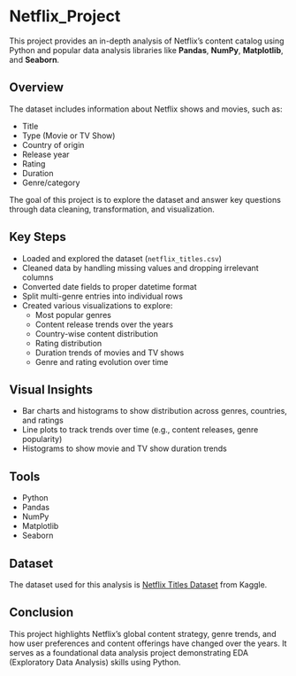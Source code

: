 # Netflix_Project

This project provides an in-depth analysis of Netflix’s content catalog using Python and popular data analysis libraries like **Pandas**, **NumPy**, **Matplotlib**, and **Seaborn**.

## Overview

The dataset includes information about Netflix shows and movies, such as:
- Title
- Type (Movie or TV Show)
- Country of origin
- Release year
- Rating
- Duration
- Genre/category

The goal of this project is to explore the dataset and answer key questions through data cleaning, transformation, and visualization.

## Key Steps

- Loaded and explored the dataset (`netflix_titles.csv`)
- Cleaned data by handling missing values and dropping irrelevant columns
- Converted date fields to proper datetime format
- Split multi-genre entries into individual rows
- Created various visualizations to explore:
  - Most popular genres
  - Content release trends over the years
  - Country-wise content distribution
  - Rating distribution
  - Duration trends of movies and TV shows
  - Genre and rating evolution over time

## Visual Insights

- Bar charts and histograms to show distribution across genres, countries, and ratings
- Line plots to track trends over time (e.g., content releases, genre popularity)
- Histograms to show movie and TV show duration trends

## Tools

- Python 
- Pandas
- NumPy
- Matplotlib
- Seaborn

## Dataset

The dataset used for this analysis is [Netflix Titles Dataset](https://www.kaggle.com/datasets/shivamb/netflix-shows) from Kaggle.

## Conclusion

This project highlights Netflix’s global content strategy, genre trends, and how user preferences and content offerings have changed over the years. It serves as a foundational data analysis project demonstrating EDA (Exploratory Data Analysis) skills using Python.

